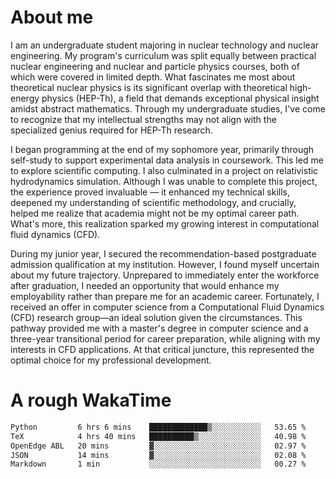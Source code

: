 # About me

I am an undergraduate student majoring in nuclear technology and nuclear engineering. My program's curriculum was split equally between practical nuclear engineering and nuclear and particle physics courses, both of which were covered in limited depth. What fascinates me most about theoretical nuclear physics is its significant overlap with theoretical high-energy physics (HEP-Th), a field that demands exceptional physical insight amidst abstract mathematics. Through my undergraduate studies, I've come to recognize that my intellectual strengths may not align with the specialized genius required for HEP-Th research.

I began programming at the end of my sophomore year, primarily through self-study to support experimental data analysis in coursework. This led me to explore scientific computing. I also culminated in a project on relativistic hydrodynamics simulation. Although I was unable to complete this project, the experience proved invaluable — it enhanced my technical skills, deepened my understanding of scientific methodology, and crucially, helped me realize that academia might not be my optimal career path. What's more, this realization sparked my growing interest in computational fluid dynamics (CFD).

During my junior year, I secured the recommendation-based postgraduate admission qualification at my institution. However, I found myself uncertain about my future trajectory. Unprepared to immediately enter the workforce after graduation, I needed an opportunity that would enhance my employability rather than prepare me for an academic career. Fortunately, I received an offer in computer science from a Computational Fluid Dynamics (CFD) research group—an ideal solution given the circumstances. This pathway provided me with a master's degree in computer science and a three-year transitional period for career preparation, while aligning with my interests in CFD applications. At that critical juncture, this represented the optimal choice for my professional development.

# A rough WakaTime

<!--START_SECTION:waka-->

```txt
Python         6 hrs 6 mins    █████████████▒░░░░░░░░░░░   53.65 %
TeX            4 hrs 40 mins   ██████████▒░░░░░░░░░░░░░░   40.98 %
OpenEdge ABL   20 mins         ▓░░░░░░░░░░░░░░░░░░░░░░░░   02.97 %
JSON           14 mins         ▓░░░░░░░░░░░░░░░░░░░░░░░░   02.08 %
Markdown       1 min           ░░░░░░░░░░░░░░░░░░░░░░░░░   00.27 %
```

<!--END_SECTION:waka-->
